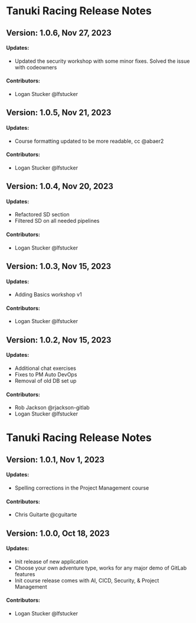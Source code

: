 # Tanuki Racing Release Notes

## Version: 1.0.6, Nov 27, 2023

#### Updates:
- Updated the security workshop with some minor fixes. Solved the issue with codeowners

#### Contributors:
- Logan Stucker @lfstucker

## Version: 1.0.5, Nov 21, 2023

#### Updates:
- Course formatting updated to be more readable, cc @abaer2

#### Contributors:
- Logan Stucker @lfstucker

## Version: 1.0.4, Nov 20, 2023

#### Updates:
- Refactored SD section
- Filtered SD on all needed pipelines

#### Contributors:
- Logan Stucker @lfstucker

## Version: 1.0.3, Nov 15, 2023

#### Updates:
- Adding Basics workshop v1

#### Contributors:
- Logan Stucker @lfstucker

## Version: 1.0.2, Nov 15, 2023

#### Updates:
- Additional chat exercises
- Fixes to PM Auto DevOps
- Removal of old DB set up

#### Contributors:
- Rob Jackson @rjackson-gitlab
- Logan Stucker @lfstucker

# Tanuki Racing Release Notes
## Version: 1.0.1, Nov 1, 2023

#### Updates:
- Spelling corrections in the Project Management course

#### Contributors:
- Chris Guitarte @cguitarte


## Version: 1.0.0, Oct 18, 2023

#### Updates:
- Init release of new application
- Choose your own adventure type, works for any major demo of GitLab features
- Init course release comes with AI, CICD, Security, & Project Management

#### Contributors:
- Logan Stucker @lfstucker
